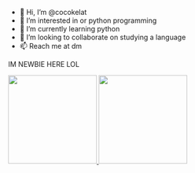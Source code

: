 - 👋 Hi, I’m @cocokelat
- 👀 I’m interested in or python programming
- 🌱 I’m currently learning python 
- 💞️ I’m looking to collaborate on studying a language
- 📫 Reach me at dm

IM NEWBIE HERE LOL

<p align="left">
<a href="https://github.com/cocokelat">
  <img height="180em" src="https://github-readme-stats-eight-theta.vercel.app/api?username=cocokelat&show_icons=true&theme=algolia&include_all_commits=true&count_private=true"/>
  <img height="180em" src="https://github-readme-stats-eight-theta.vercel.app/api/top-langs/?username=cocokelat&layout=compact&langs_count=8&theme=algolia"/>
</a>
</p>
<!---
cocokelat/cocokelat is a ✨ special ✨ repository because its `README.md` (this file) appears on your GitHub profile.
You can click the Preview link to take a look at your changes.
--->
